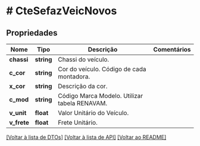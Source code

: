 # # CteSefazVeicNovos

## Propriedades

Nome | Tipo | Descrição | Comentários
------------ | ------------- | ------------- | -------------
**chassi** | **string** | Chassi do veículo. |
**c_cor** | **string** | Cor do veículo.  Código de cada montadora. |
**x_cor** | **string** | Descrição da cor. |
**c_mod** | **string** | Código Marca Modelo.  Utilizar tabela RENAVAM. |
**v_unit** | **float** | Valor Unitário do Veículo. |
**v_frete** | **float** | Frete Unitário. |

[[Voltar à lista de DTOs]](../../README.md#models) [[Voltar à lista de API]](../../README.md#endpoints) [[Voltar ao README]](../../README.md)
